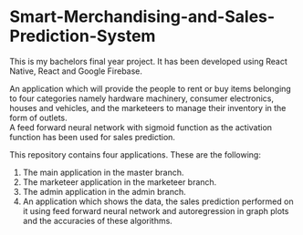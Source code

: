 # Smart-Merchandising-and-Sales-Prediction-System
This is my bachelors final year project. It has been developed using React Native, React and Google Firebase. <br/>

An application which will provide the people to rent or buy items belonging to four categories namely hardware machinery, consumer electronics, houses and vehicles, and the marketeers to manage their inventory in the form of outlets.<br/>
A feed forward neural network with sigmoid function as the activation function has been used for sales prediction.<br/>

This repository contains four applications. These are the following:<br/>
1. The main application in the master branch.<br/>
2. The marketeer application in the marketeer branch.<br/>
3. The admin application in the admin branch.<br/>
4. An application which shows the data, the sales prediction performed on it using feed forward neural network and autoregression in graph plots and the accuracies of these algorithms. 
